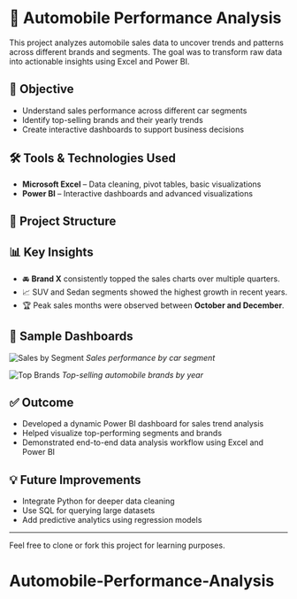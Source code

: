 # 🚗 Automobile Performance Analysis

This project analyzes automobile sales data to uncover trends and patterns across different brands and segments. The goal was to transform raw data into actionable insights using Excel and Power BI.

## 📌 Objective

- Understand sales performance across different car segments
- Identify top-selling brands and their yearly trends
- Create interactive dashboards to support business decisions

## 🛠️ Tools & Technologies Used

- **Microsoft Excel** – Data cleaning, pivot tables, basic visualizations
- **Power BI** – Interactive dashboards and advanced visualizations

## 📂 Project Structure


## 📊 Key Insights

- 🚘 **Brand X** consistently topped the sales charts over multiple quarters.
- 📈 SUV and Sedan segments showed the highest growth in recent years.
- 🏆 Peak sales months were observed between **October and December**.

## 📸 Sample Dashboards

![Sales by Segment](PowerBI_Screenshots/dashboard1.png)
*Sales performance by car segment*

![Top Brands](PowerBI_Screenshots/dashboard2.png)
*Top-selling automobile brands by year*

## ✅ Outcome

- Developed a dynamic Power BI dashboard for sales trend analysis
- Helped visualize top-performing segments and brands
- Demonstrated end-to-end data analysis workflow using Excel and Power BI

## 💡 Future Improvements

- Integrate Python for deeper data cleaning
- Use SQL for querying large datasets
- Add predictive analytics using regression models

---

Feel free to clone or fork this project for learning purposes.


# Automobile-Performance-Analysis
